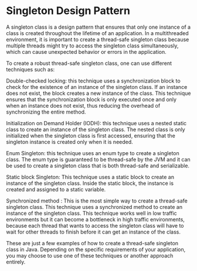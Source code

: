# Singleton Design Pattern
A singleton class is a design pattern that ensures that only one instance of a class is created throughout the lifetime of an application. In a multithreaded environment, it is important to create a thread-safe singleton class because multiple threads might try to access the singleton class simultaneously, which can cause unexpected behavior or errors in the application.

To create a robust thread-safe singleton class, one can use different techniques such as:

Double-checked locking: this technique uses a synchronization block to check for the existence of an instance of the singleton class. If an instance does not exist, the block creates a new instance of the class. This technique ensures that the synchronization block is only executed once and only when an instance does not exist, thus reducing the overhead of synchronizing the entire method.

Initialization on Demand Holder (IODH): this technique uses a nested static class to create an instance of the singleton class. The nested class is only initialized when the singleton class is first accessed, ensuring that the singleton instance is created only when it is needed.

Enum Singleton: this technique uses an enum type to create a singleton class. The enum type is guaranteed to be thread-safe by the JVM and it can be used to create a singleton class that is both thread-safe and serializable.

Static block Singleton: This technique uses a static block to create an instance of the singleton class. Inside the static block, the instance is created and assigned to a static variable.

Synchronized method : This is the most simple way to create a thread-safe singleton class. This technique uses a synchronized method to create an instance of the singleton class. This technique works well in low traffic environments but it can become a bottleneck in high traffic environments, because each thread that wants to access the singleton class will have to wait for other threads to finish before it can get an instance of the class.

These are just a few examples of how to create a thread-safe singleton class in Java. Depending on the specific requirements of your application, you may choose to use one of these techniques or another approach entirely.